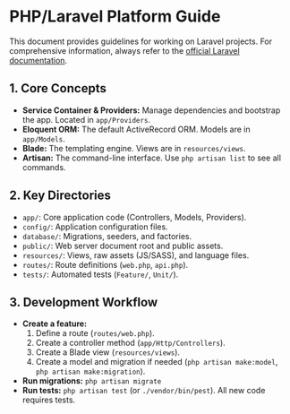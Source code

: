 # PHP/Laravel Platform Guide

This document provides guidelines for working on Laravel projects. For comprehensive information, always refer to the [official Laravel documentation](https://laravel.com/docs).

## 1. Core Concepts

- **Service Container & Providers:** Manage dependencies and bootstrap the app. Located in `app/Providers`.
- **Eloquent ORM:** The default ActiveRecord ORM. Models are in `app/Models`.
- **Blade:** The templating engine. Views are in `resources/views`.
- **Artisan:** The command-line interface. Use `php artisan list` to see all commands.

## 2. Key Directories

- `app/`: Core application code (Controllers, Models, Providers).
- `config/`: Application configuration files.
- `database/`: Migrations, seeders, and factories.
- `public/`: Web server document root and public assets.
- `resources/`: Views, raw assets (JS/SASS), and language files.
- `routes/`: Route definitions (`web.php`, `api.php`).
- `tests/`: Automated tests (`Feature/`, `Unit/`).

## 3. Development Workflow

- **Create a feature:**
  1.  Define a route (`routes/web.php`).
  2.  Create a controller method (`app/Http/Controllers`).
  3.  Create a Blade view (`resources/views`).
  4.  Create a model and migration if needed (`php artisan make:model`, `php artisan make:migration`).
- **Run migrations:** `php artisan migrate`
- **Run tests:** `php artisan test` (or `./vendor/bin/pest`). All new code requires tests.
